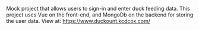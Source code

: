 Mock project that allows users to sign-in and enter duck feeding data. This project uses Vue on the front-end, and MongoDb on the backend for storing the user data.
View at: https://www.duckount.kcdcox.com/
